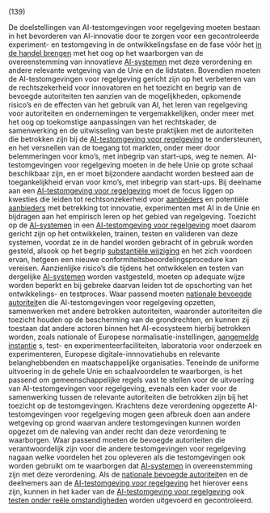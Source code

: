 (139)

De doelstellingen van AI-testomgevingen voor regelgeving moeten bestaan in het bevorderen van AI-innovatie door te zorgen voor een gecontroleerde experiment- en testomgeving in de ontwikkelingsfase en de fase vóór het [in de handel brengen](a3.md#^handel) met het oog op het waarborgen van de overeenstemming van innovatieve [AI-systemen](a3.md#^ai-systeem) met deze verordening en andere relevante wetgeving van de Unie en de lidstaten. Bovendien moeten de AI-testomgevingen voor regelgeving gericht zijn op het verbeteren van de rechtszekerheid voor innovatoren en het toezicht en begrip van de bevoegde autoriteiten ten aanzien van de mogelijkheden, opkomende risico’s en de effecten van het gebruik van AI, het leren van regelgeving voor autoriteiten en ondernemingen te vergemakkelijken, onder meer met het oog op toekomstige aanpassingen van het rechtskader, de samenwerking en de uitwisseling van beste praktijken met de autoriteiten die betrokken zijn bij de [AI-testomgeving voor regelgeving](a3.md#^sandbox) te ondersteunen, en het versnellen van de toegang tot markten, onder meer door belemmeringen voor kmo’s, met inbegrip van start-ups, weg te nemen. AI-testomgevingen voor regelgeving moeten in de hele Unie op grote schaal beschikbaar zijn, en er moet bijzondere aandacht worden besteed aan de toegankelijkheid ervan voor kmo’s, met inbegrip van start-ups. Bij deelname aan een [AI-testomgeving voor regelgeving](a3.md#^sandbox) moet de focus liggen op kwesties die leiden tot rechtsonzekerheid voor [aanbieders](a3.md#^aanbieder) en potentiële [aanbieders](a3.md#^aanbieder) met betrekking tot innovatie, experimenten met AI in de Unie en bijdragen aan het empirisch leren op het gebied van regelgeving. Toezicht op de [AI-systemen](a3.md#^ai-systeem) in een [AI-testomgeving voor regelgeving](a3.md#^sandbox) moet daarom gericht zijn op het ontwikkelen, trainen, testen en valideren van deze systemen, voordat ze in de handel worden gebracht of in gebruik worden gesteld, alsook op het begrip [substantiële wijziging](a3.md#^wijz) en het zich voordoen ervan, hetgeen een nieuwe conformiteitsbeoordelingsprocedure kan vereisen. Aanzienlijke risico’s die tijdens het ontwikkelen en testen van dergelijke [AI-systemen](a3.md#^ai-systeem) worden vastgesteld, moeten op adequate wijze worden beperkt en bij gebreke daarvan leiden tot de opschorting van het ontwikkelings- en testproces. Waar passend moeten [nationale bevoegde autoriteit](a3.md#^natbau)en die AI-testomgevingen voor regelgeving opzetten, samenwerken met andere betrokken autoriteiten, waaronder autoriteiten die toezicht houden op de bescherming van de grondrechten, en kunnen zij toestaan dat andere actoren binnen het AI-ecosysteem hierbij betrokken worden, zoals nationale of Europese normalisatie-instellingen, [aangemelde instantie](a3.md#^aanins) s, test- en experimenteerfaciliteiten, laboratoria voor onderzoek en experimenteren, Europese digitale-innnovatiehubs en relevante belanghebbenden en maatschappelijke organisaties. Teneinde de uniforme uitvoering in de gehele Unie en schaalvoordelen te waarborgen, is het passend om gemeenschappelijke regels vast te stellen voor de uitvoering van AI-testomgevingen voor regelgeving, evenals een kader voor de samenwerking tussen de relevante autoriteiten die betrokken zijn bij het toezicht op de testomgevingen. Krachtens deze verordening opgezette AI-testomgevingen voor regelgeving mogen geen afbreuk doen aan andere wetgeving op grond waarvan andere testomgevingen kunnen worden opgezet om de naleving van ander recht dan deze verordening te waarborgen. Waar passend moeten de bevoegde autoriteiten die verantwoordelijk zijn voor die andere testomgevingen voor regelgeving nagaan welke voordelen het zou opleveren als die testomgevingen ook worden gebruikt om te waarborgen dat [AI-systemen](a3.md#^ai-systeem) in overeenstemming zijn met deze verordening. Als de [nationale bevoegde autoriteit](a3.md#^natbau)en en de deelnemers aan de [AI-testomgeving voor regelgeving](a3.md#^sandbox) het hierover eens zijn, kunnen in het kader van de [AI-testomgeving voor regelgeving](a3.md#^sandbox) ook [testen onder reële omstandigheden](a3.md#^testreel) worden uitgevoerd en gecontroleerd.
